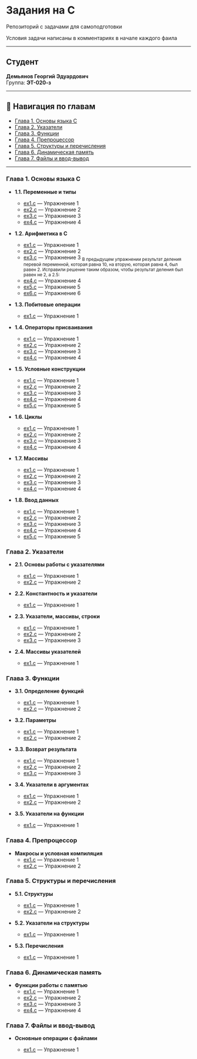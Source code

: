 # Задания на C

Репозиторий с задачами для самоподготовки

Условия задачи написаны в комментариях в начале каждого фаила

---

## Студент
**Демьянов Георгий Эдуардович**  
Группа: **ЭТ-020-з**

---

## 📌 Навигация по главам
- [Глава 1. Основы языка C](#chapter1)
- [Глава 2. Указатели](#chapter2)
- [Глава 3. Функции](#chapter3)
- [Глава 4. Препроцессор](#chapter4)
- [Глава 5. Структуры и перечисления](#chapter5)
- [Глава 6. Динамическая память](#chapter6)
- [Глава 7. Файлы и ввод-вывод](#chapter7)

---

<h3 id="chapter1">Глава 1. Основы языка C</h3>

- **1.1. Переменные и типы**  
  - [ex1.c](/Глава%201.%20Основы%20C/1.%20Переменные%20и%20типы%20данных/ex1.c) — Упражнение 1  
  - [ex2.c](/Глава%201.%20Основы%20C/1.%20Переменные%20и%20типы%20данных/ex2.c) — Упражнение 2  
  - [ex3.c](/Глава%201.%20Основы%20C/1.%20Переменные%20и%20типы%20данных/ex3.c) — Упражнение 3  
  - [ex4.c](/Глава%201.%20Основы%20C/1.%20Переменные%20и%20типы%20данных/ex4.c) — Упражнение 4  

- **1.2. Арифметика в C**  
  - [ex1.c](/Глава%201.%20Основы%20C/2.%20Арифметические%20операции/ex1.c) — Упражнение 1
  - [ex2.c](/Глава%201.%20Основы%20C/2.%20Арифметические%20операции/ex2.c) — Упражнение 2
  - [ex3.c](/Глава%201.%20Основы%20C/2.%20Арифметические%20операции/ex3.c) — Упражнение 3 <sub>В предыдущем упражнении результат деления перевой переменной, которая равна 10, на вторую, которая равна 4, был равен 2. Исправили решение таким образом, чтобы результат деления был равен не 2, а 2.5:</sub>
  - [ex4.c](/Глава%201.%20Основы%20C/2.%20Арифметические%20операции/ex4.c) — Упражнение 4
  - [ex5.c](/Глава%201.%20Основы%20C/2.%20Арифметические%20операции/ex5.c) — Упражнение 5
  - [ex6.c](/Глава%201.%20Основы%20C/2.%20Арифметические%20операции/ex6.c) — Упражнение 6

- **1.3. Побитовые операции**  
  - [ex1.c](/Глава%201.%20Основы%20C/3.%20Поразрядные%20операции/ex1.c) — Упражнение 1  

- **1.4. Операторы присваивания**  
  - [ex1.c](/Глава%201.%20Основы%20C/4.%20Операции%20присваивания/ex1.c) — Упражнение 1  
  - [ex2.c](/Глава%201.%20Основы%20C/4.%20Операции%20присваивания/ex2.c) — Упражнение 2  
  - [ex3.c](/Глава%201.%20Основы%20C/4.%20Операции%20присваивания/ex3.c) — Упражнение 3  
  - [ex4.c](/Глава%201.%20Основы%20C/4.%20Операции%20присваивания/ex4.c) — Упражнение 4  

- **1.5. Условные конструкции**  
  - [ex1.c](/Глава%201.%20Основы%20C/5.%20Условные%20конструкции/ex1.c) — Упражнение 1  
  - [ex2.c](/Глава%201.%20Основы%20C/5.%20Условные%20конструкции/ex2.c) — Упражнение 2  
  - [ex3.c](/Глава%201.%20Основы%20C/5.%20Условные%20конструкции/ex3.c) — Упражнение 3  
  - [ex4.c](/Глава%201.%20Основы%20C/5.%20Условные%20конструкции/ex4.c) — Упражнение 4  
  - [ex5.c](/Глава%201.%20Основы%20C/5.%20Условные%20конструкции/ex5.c) — Упражнение 5  

- **1.6. Циклы**  
  - [ex1.c](/Глава%201.%20Основы%20C/6.%20Циклы/ex1.c) — Упражнение 1  
  - [ex2.c](/Глава%201.%20Основы%20C/6.%20Циклы/ex2.c) — Упражнение 2  
  - [ex3.c](/Глава%201.%20Основы%20C/6.%20Циклы/ex3.c) — Упражнение 3  
  - [ex4.c](C/Глава%201.%20Основы%20C/6.%20Циклы/ex4.c) — Упражнение 4  

- **1.7. Массивы**  
  - [ex1.c](/Глава%201.%20Основы%20C/7.%20Массивы/ex1.c) — Упражнение 1  
  - [ex2.c](/Глава%201.%20Основы%20C/7.%20Массивы/ex2.c) — Упражнение 2  
  - [ex3.c](/Глава%201.%20Основы%20C/7.%20Массивы/ex3.c) — Упражнение 3  
  - [ex4.c](/Глава%201.%20Основы%20C/7.%20Массивы/ex4.c) — Упражнение 4  

- **1.8. Ввод данных**  
  - [ex1.c](/Глава%201.%20Основы%20C/8.%20Ввод%20с%20консоли/ex1.c) — Упражнение 1  
  - [ex2.c](/Глава%201.%20Основы%20C/8.%20Ввод%20с%20консоли/ex2.c) — Упражнение 2  
  - [ex3.c](/Глава%201.%20Основы%20C/8.%20Ввод%20с%20консоли/ex3.c) — Упражнение 3  
  - [ex4.c](/Глава%201.%20Основы%20C/8.%20Ввод%20с%20консоли/ex4.c) — Упражнение 4  
  - [ex5.c](/Глава%201.%20Основы%20C/8.%20Ввод%20с%20консоли/ex5.c) — Упражнение 5  

<h3 id="chapter2">Глава 2. Указатели</h3>

- **2.1. Основы работы с указателями**  
  - [ex1.c](/Глава%202.%20Указатели/1.%20Что%20такое%20указатели/ex1.c) — Упражнение 1  
  - [ex2.c](/Глава%202.%20Указатели/1.%20Что%20такое%20указатели/ex2.c) — Упражнение 2  

- **2.2. Константность и указатели**  
  - [ex1.c](/Глава%202.%20Указатели/2.%20Константы%20и%20указатели/ex1.c) — Упражнение 1  

- **2.3. Указатели, массивы, строки**  
  - [ex1.c](/Глава%202.%20Указатели/3.%20Указатели,%20массивы%20и%20строки/ex1.c) — Упражнение 1  
  - [ex2.c](/Глава%202.%20Указатели/3.%20Указатели,%20массивы%20и%20строки/ex2.c) — Упражнение 2  
  - [ex3.c](/Глава%202.%20Указатели/3.%20Указатели,%20массивы%20и%20строки/ex3.c) — Упражнение 3  

- **2.4. Массивы указателей**  
  - [ex1.c](/Глава%202.%20Указатели/4.%20Массив%20указателей/ex1.c) — Упражнение 1  

<h3 id="chapter3">Глава 3. Функции</h3>

- **3.1. Определение функций**  
  - [ex1.c](/Глава%203.%20Функции/1.%20Определение%20и%20описание%20функций/ex1.c) — Упражнение 1  
  - [ex2.c](/Глава%203.%20Функции/1.%20Определение%20и%20описание%20функций/ex2.c) — Упражнение 2  

- **3.2. Параметры**  
  - [ex1.c](/Глава%203.%20Функции/2.%20Параметры%20функции/ex1.c) — Упражнение 1  
  - [ex2.c](/Глава%203.%20Функции/2.%20Параметры%20функции/ex2.c) — Упражнение 2  

- **3.3. Возврат результата**  
  - [ex1.c](/Глава%203.%20Функции/3.%20Результат%20функции/ex1.c) — Упражнение 1  
  - [ex2.c](/Глава%203.%20Функции/3.%20Результат%20функции/ex2.c) — Упражнение 2  
  - [ex3.c](/Глава%203.%20Функции/3.%20Результат%20функции/ex3.c) — Упражнение 3  

- **3.4. Указатели в аргументах**  
  - [ex1.c](/Глава%203.%20Функции/4.%20Указатели%20в%20параметрах%20функции/ex1.c) — Упражнение 1  
  - [ex2.c](/Глава%203.%20Функции/4.%20Указатели%20в%20параметрах%20функции/ex2.c) — Упражнение 2  

- **3.5. Указатели на функции**  
  - [ex1.c](/Глава%203.%20Функции/5.%20Указатели%20на%20функции/ex1.c) — Упражнение 1  

<h3 id="chapter4">Глава 4. Препроцессор</h3>

- **Макросы и условная компиляция**  
  - [ex1.c](/Глава%204.%20Препроцессор/1.%20Директива%20#define%20и%20макросы/ex1.c) — Упражнение 1  
  - [ex2.c](/Глава%204.%20Препроцессор/1.%20Директива%20#define%20и%20макросы/ex2.c) — Упражнение 2  

<h3 id="chapter5">Глава 5. Структуры и перечисления</h3>

- **5.1. Структуры**  
  - [ex1.c](/Глава%205.%20Структуры/1.%20Структуры/ex1.c) — Упражнение 1  
  - [ex2.c](/Глава%205.%20Структуры/1.%20Структуры/ex2.c) — Упражнение 2  

- **5.2. Указатели на структуры**  
  - [ex1.c](/Глава%205.%20Структуры/2.%20Указатели%20на%20структуры/ex1.c) — Упражнение 1  

- **5.3. Перечисления**  
  - [ex1.c](/Глава%205.%20Структуры/3.%20Перечисления/ex1.c) — Упражнение 1  

<h3 id="chapter6">Глава 6. Динамическая память</h3>

- **Функции работы с памятью**  
  - [ex1.c](/Глава%206.%20Динамическая%20память/Выделение%20и%20освобождение%20памяти/ex1.c) — Упражнение 1  
  - [ex2.c](/Глава%206.%20Динамическая%20память/Выделение%20и%20освобождение%20памяти/ex2.c) — Упражнение 2  
  - [ex3.c](/Глава%206.%20Динамическая%20память/Выделение%20и%20освобождение%20памяти/ex3.c) — Упражнение 3  
  - [ex4.c](/Глава%206.%20Динамическая%20память/Выделение%20и%20освобождение%20памяти/ex4.c) — Упражнение 4  

<h3 id="chapter7">Глава 7. Файлы и ввод-вывод</h3>

- **Основные операции с файлами**  

  - [ex1.c](/Глава%207.%20Ввод-вывод%20и%20работа%20с%20файлами/Создание,%20открытие%20и%20закрытие%20файлов/ex1.c) — Упражнение 1 


